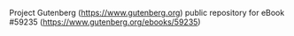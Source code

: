 Project Gutenberg (https://www.gutenberg.org) public repository for
eBook #59235 (https://www.gutenberg.org/ebooks/59235)
